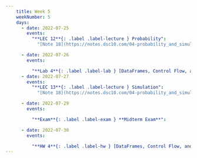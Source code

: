 ```yaml
---
    title: Week 5
    weekNumber: 5
    days:
      - date: 2022-07-25
        events:
          "**LEC 12**{: .label .label-lecture } Probability":
            "[Note 18](https://notes.dsc10.com/04-probability_and_simulation/probability_and_simulation.html)"

      - date: 2022-07-26
        events:

          "**Lab 4**{: .label .label-lab } [DataFrames, Control Flow, and Probability](http://datahub.ucsd.edu/user-redirect/git-sync?repo=https://github.com/dsc-courses/dsc10-2022-su&subPath=labs/lab4/lab4.ipynb)":
      - date: 2022-07-27
        events:
          "**LEC 13**{: .label .label-lecture } Simulation":
            "[Note 18](https://notes.dsc10.com/04-probability_and_simulation/probability_and_simulation.html)"

      - date: 2022-07-29
        events:

          "**Exam**{: .label .label-exam } **Midterm Exam**":

      - date: 2022-07-30
        events:

          "**HW 4**{: .label .label-hw } [DataFrames, Control Flow, and Probability](http://datahub.ucsd.edu/user-redirect/git-sync?repo=https://github.com/dsc-courses/dsc10-2022-su&subPath=homeworks/hw4/hw4.ipynb)":
---
```

